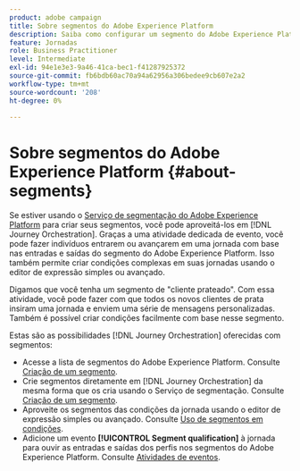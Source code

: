 ```yaml
---
product: adobe campaign
title: Sobre segmentos do Adobe Experience Platform
description: Saiba como configurar um segmento do Adobe Experience Platform
feature: Jornadas
role: Business Practitioner
level: Intermediate
exl-id: 94e1e3e3-9a46-41ca-bec1-f41287925372
source-git-commit: fb6bdb60ac70a94a62956a306bedee9cb607e2a2
workflow-type: tm+mt
source-wordcount: '208'
ht-degree: 0%

---
```


# Sobre segmentos do Adobe Experience Platform {#about-segments}

Se estiver usando o [Serviço de segmentação do Adobe Experience Platform](https://experienceleague.adobe.com/docs/experience-platform/segmentation/home.html) para criar seus segmentos, você pode aproveitá-los em [!DNL Journey Orchestration]. Graças a uma atividade dedicada de evento, você pode fazer indivíduos entrarem ou avançarem em uma jornada com base nas entradas e saídas do segmento do Adobe Experience Platform. Isso também permite criar condições complexas em suas jornadas usando o editor de expressão simples ou avançado.

Digamos que você tenha um segmento de &quot;cliente prateado&quot;. Com essa atividade, você pode fazer com que todos os novos clientes de prata insiram uma jornada e enviem uma série de mensagens personalizadas. Também é possível criar condições facilmente com base nesse segmento.

Estas são as possibilidades [!DNL Journey Orchestration] oferecidas com segmentos:

* Acesse a lista de segmentos do Adobe Experience Platform. Consulte [Criação de um segmento](../segment/creating-a-segment.md).
* Crie segmentos diretamente em [!DNL Journey Orchestration] da mesma forma que os cria usando o Serviço de segmentação. Consulte [Criação de um segmento](../segment/creating-a-segment.md).
* Aproveite os segmentos das condições da jornada usando o editor de expressão simples ou avançado. Consulte [Uso de segmentos em condições](../segment/using-a-segment.md).
* Adicione um evento **[!UICONTROL Segment qualification]** à jornada para ouvir as entradas e saídas dos perfis nos segmentos do Adobe Experience Platform. Consulte [Atividades de eventos](../building-journeys/segment-qualification-events.md).
